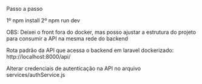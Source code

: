 Passo a passo 

1º  npm install
2º  npm run dev

OBS: Deixei o front fora do docker, mas posso ajustar a estrutura do projeto para consumir a API na mesma rede do backend

Rota padrão da API que acessa o backend em laravel dockerizado: http://localhost:8000/api/

Alterar credenciais de autenticação na API no arquivo services/authService.js